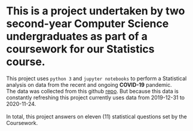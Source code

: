# This is a project undertaken by two second-year Computer Science undergraduates as part of a coursework for our Statistics course.<br>
This project uses `python 3` and `jupyter notebooks` to perform a Statistical analysis on data from the recent and ongoing __COVID-19__ pandemic.<br>
The data was collected from this github [repo](https://github.com/owid/covid-19-data/blob/master/public/data/owid-covid-data.csv). But because this data is constantly refreshing
this project currently uses data from 2019-12-31 to 2020-11-24.<br><br>
In total, this project answers on eleven (11) statistical questions set by the Coursework.
